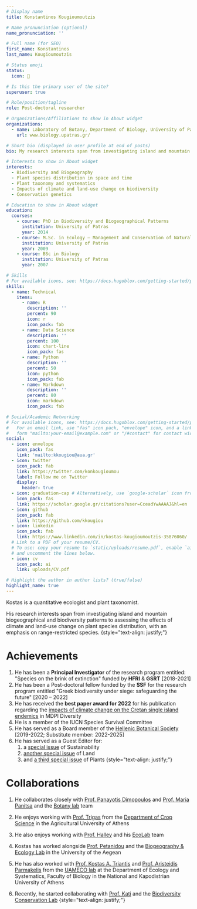 ```yaml
---
# Display name
title: Konstantinos Kougioumoutzis

# Name pronunciation (optional)
name_pronunciation: ''

# Full name (for SEO)
first_name: Konstantinos
last_name: Kougioumoutzis

# Status emoji
status:
  icon: 🔎

# Is this the primary user of the site?
superuser: true

# Role/position/tagline
role: Post-doctoral researcher

# Organizations/Affiliations to show in About widget
organizations:
  - name: Laboratory of Botany, Department of Biology, University of Patras
    url: www.biology.upatras.gr/

# Short bio (displayed in user profile at end of posts)
bio: My research interests span from investigating island and mountain biodiversity and biogeographical patterns to assesing the impacts of climate and land-use change on plant species distribution

# Interests to show in About widget
interests:
  - Biodiversity and Biogeography
  - Plant species distribution in space and time
  - Plant taxonomy and systematics
  - Impacts of climate and land-use change on biodiversity
  - Conservation genetics

# Education to show in About widget
education:
  courses:
    - course: PhD in Biodiversity and Biogeographical Patterns
      institution: University of Patras
      year: 2014
    - course: M.Sc. in Ecology – Management and Conservation of Natural Environment
      institution: University of Patras
      year: 2009
    - course: BSc in Biology
      institution: University of Patras
      year: 2007

# Skills
# For available icons, see: https://docs.hugoblox.com/getting-started/page-builder/#icons
skills:
  - name: Technical
    items:
      - name: R
        description: ''
        percent: 90
        icon: r
        icon_pack: fab
      - name: Data Science
        description: ''
        percent: 100
        icon: chart-line
        icon_pack: fas
      - name: Python
        description: ''
        percent: 50
        icon: python
        icon_pack: fab
      - name: Markdown
        description: ''
        percent: 80
        icon: markdown
        icon_pack: fab

# Social/Academic Networking
# For available icons, see: https://docs.hugoblox.com/getting-started/page-builder/#icons
#   For an email link, use "fas" icon pack, "envelope" icon, and a link in the
#   form "mailto:your-email@example.com" or "/#contact" for contact widget.
social:
  - icon: envelope
    icon_pack: fas
    link: 'mailto:kkougiou@aua.gr'
  - icon: twitter
    icon_pack: fab
    link: https://twitter.com/konkougioumou
    label: Follow me on Twitter
    display:
      header: true
  - icon: graduation-cap # Alternatively, use `google-scholar` icon from `ai` icon pack
    icon_pack: fas
    link: https://scholar.google.gr/citations?user=CceadYwAAAAJ&hl=en
  - icon: github
    icon_pack: fab
    link: https://github.com/kkougiou
  - icon: linkedin
    icon_pack: fab
    link: https://www.linkedin.com/in/kostas-kougioumoutzis-35876060/
  # Link to a PDF of your resume/CV.
  # To use: copy your resume to `static/uploads/resume.pdf`, enable `ai` icons in `params.yaml`,
  # and uncomment the lines below.
  - icon: cv
    icon_pack: ai
    link: uploads/CV.pdf

# Highlight the author in author lists? (true/false)
highlight_name: true
---
```


Kostas is a quantitative ecologist and plant taxonomist. 

His research interests span from investigating island and mountain biogeographical and biodiversity patterns to assessing the effects of climate and land-use change on plant species distribution, with an emphasis on range-restricted species.
{style="text-align: justify;"}

# Achievements
1. He has been a **Principal Investigator** of the research program entitled: "Species on the brink of extinction" funded by **HFRI** & **GSRT** [2018-2021]
2. He has been a Post-doctoral fellow funded by the **SSF** for the research program entitled "Greek biodiversity under siege: safeguarding the future" [2020 – 2022]
3. He has received the **best paper award for 2022** for his publication regarding the [impacts of climate change on the Cretan single island endemics](https://www.mdpi.com/1424-2818/12/7/270) in MDPI Diversity
4. He is a member of the IUCN Species Survival Committee
5. He has served as a Board member of the [Hellenic Botanical Society](https://www.hbs.gr/about) [2019-2022; Substitute member: 2022-2025]
6. He has served as a Guest Editor for:
    1. a [special issue](https://www.mdpi.com/journal/sustainability/special_issues/PDCM) of Sustainability
    2. [another special issue](https://www.mdpi.com/journal/land/special_issues/land_plant) of Land
    3. and [a third special issue](https://www.mdpi.com/journal/plants/special_issues/Taxon_Plant_Conserv_II) of Plants
{style="text-align: justify;"}

# Collaborations
1. He collaborates closely with [Prof. Panayotis Dimopoulos](https://scholar.google.gr/citations?user=1WMOcPMAAAAJ&hl=en&oi=ao) and [Prof. Maria Panitsa](https://scholar.google.gr/citations?user=JLeOBm0AAAAJ&hl=en) and the [Botany lab](http://botanylab.upatras.gr/) team

2. He enjoys working with [Prof. Trigas](https://scholar.google.gr/citations?user=L5-ME_cAAAAJ&hl=en) from the [Department of Crop Science](http://efp.aua.gr/en) in the Agricultural University of Athens

3. He also enjoys working with [Prof. Halley](https://www.john-halley.com/) and his [EcoLab](https://twitter.com/EcoLab_BET) team

4. Kostas has worked alongside [Prof. Petanidou](https://geography.aegean.gr/ppl/index_en.php?content=0&bio=tpet) and the [Biogeography & Ecology Lab](https://bioecolab-aegean.blogspot.com/2013/11/theodora-petanidou.html) in the University of the Aegean

5. He has also worked with [Prof. Kostas A. Triantis](https://scholar.google.gr/citations?user=jTzQHXwAAAAJ&hl=en&oi=ao) and [Prof. Aristeidis Parmakelis](https://scholar.google.gr/citations?user=eaNpqN8AAAAJ&hl=en&oi=ao) from the [UAMECO lab](https://sites.google.com/site/uameco/home) at the Department of Ecology and Systematics, Faculty of Biology in the National and Kapodistrian University of Athens  

6. Recently, he started collaborating with [Prof. Kati](https://bc.lab.uoi.gr/en/who-we-are/vassiliki-kati/) and the [Biodiversity Conservation Lab](https://bc.lab.uoi.gr/en/)
{style="text-align: justify;"}
